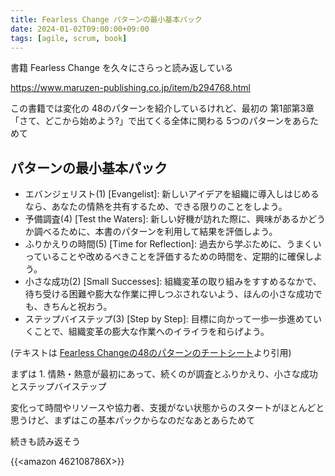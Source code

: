 ```yaml
---
title: Fearless Change パターンの最小基本パック
date: 2024-01-02T09:00:00+09:00
tags: [agile, scrum, book]
---
```


書籍 Fearless Change を久々にさらっと読み返している

<https://www.maruzen-publishing.co.jp/item/b294768.html>

この書籍では変化の 48のパターンを紹介しているけれど、最初の 第1部第3章「さて、どこから始めよう?」で出てくる全体に関わる 5つのパターンをあらためて

## パターンの最小基本パック

- エバンジェリスト(1) [Evangelist]: 新しいアイデアを組織に導入しはじめるなら、あなたの情熱を共有するため、できる限りのことをしよう。
- 予備調査(4) [Test the Waters]: 新しい好機が訪れた際に、興味があるかどうか調べるために、本書のパターンを利用して結果を評価しよう。
- ふりかえりの時間(5) [Time for Reflection]: 過去から学ぶために、うまくいっていることや改めるべきことを評価するための時間を、定期的に確保しよう。
- 小さな成功(2) [Small Successes]: 組織変革の取り組みをすすめるなかで、待ち受ける困難や膨大な作業に押しつぶされないよう、ほんの小さな成功でも、きちんと祝おう。
- ステップバイステップ(3) [Step by Step]: 目標に向かって一歩一歩進めていくことで、組織変革の膨大な作業へのイライラを和らげよう。

(テキストは [Fearless Changeの48のパターンのチートシート](https://kawaguti.hateblo.jp/entry/20140228/1393522489)より引用)

まずは 1. 情熱・熱意が最初にあって、続くのが調査とふりかえり、小さな成功とステップバイステップ

変化って時間やリソースや協力者、支援がない状態からのスタートがほとんどと思うけど、まずはこの基本パックからなのだなあとあらためて

続きも読み返そう

{{<amazon 462108786X>}}
